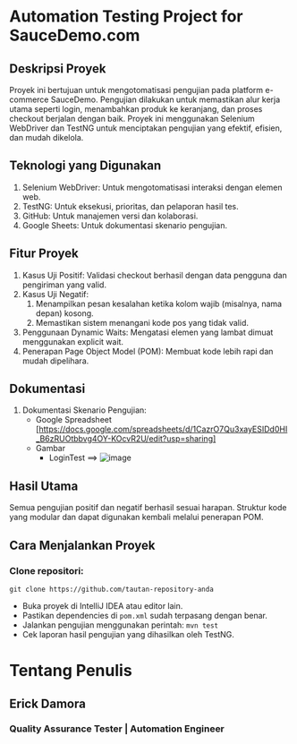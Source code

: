 # Automation Testing Project for SauceDemo.com

## Deskripsi Proyek
Proyek ini bertujuan untuk mengotomatisasi pengujian pada platform e-commerce SauceDemo. Pengujian dilakukan untuk memastikan alur kerja utama seperti login, menambahkan produk ke keranjang, dan proses checkout berjalan dengan baik. Proyek ini menggunakan Selenium WebDriver dan TestNG untuk menciptakan pengujian yang efektif, efisien, dan mudah dikelola.

## Teknologi yang Digunakan
1. Selenium WebDriver: Untuk mengotomatisasi interaksi dengan elemen web.
2. TestNG: Untuk eksekusi, prioritas, dan pelaporan hasil tes.
3. GitHub: Untuk manajemen versi dan kolaborasi.
4. Google Sheets: Untuk dokumentasi skenario pengujian.

## Fitur Proyek
1. Kasus Uji Positif: Validasi checkout berhasil dengan data pengguna dan pengiriman yang valid.
2. Kasus Uji Negatif:
   1. Menampilkan pesan kesalahan ketika kolom wajib (misalnya, nama depan) kosong.
   2. Memastikan sistem menangani kode pos yang tidak valid.
3. Penggunaan Dynamic Waits: Mengatasi elemen yang lambat dimuat menggunakan explicit wait.
4. Penerapan Page Object Model (POM): Membuat kode lebih rapi dan mudah dipelihara.

## Dokumentasi
1. Dokumentasi Skenario Pengujian:
   * Google Spreadsheet [https://docs.google.com/spreadsheets/d/1CazrO7Qu3xayESIDd0HI_B6zRUOtbbvg4OY-KOcvR2U/edit?usp=sharing]
   * Gambar
        * LoginTest ==> ![image](https://github.com/user-attachments/assets/62b93b48-92a8-4d0a-90df-94cfc605111f)


## Hasil Utama
Semua pengujian positif dan negatif berhasil sesuai harapan.
Struktur kode yang modular dan dapat digunakan kembali melalui penerapan POM.

## Cara Menjalankan Proyek

### Clone repositori:
```git clone https://github.com/tautan-repository-anda```
* Buka proyek di IntelliJ IDEA atau editor lain.
* Pastikan dependencies di ```pom.xml``` sudah terpasang dengan benar.
* Jalankan pengujian menggunakan perintah:
```mvn test```
* Cek laporan hasil pengujian yang dihasilkan oleh TestNG.


# Tentang Penulis
## Erick Damora
### Quality Assurance Tester | Automation Engineer
